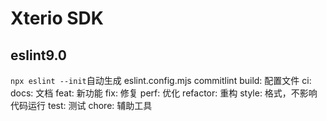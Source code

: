 # Xterio SDK


## eslint9.0

`npx eslint --init`自动生成 eslint.config.mjs
commitlint
build: 配置文件
ci: 
docs: 文档
feat: 新功能
fix: 修复
perf: 优化
refactor: 重构
style: 格式，不影响代码运行
test: 测试
chore: 辅助工具
